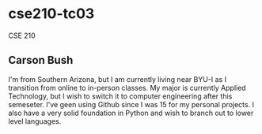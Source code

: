 # cse210-tc03
CSE 210

## Carson Bush
I'm from Southern Arizona, but I am currently living near BYU-I as I transition from online to in-person classes.
My major is currently Applied Technology, but I wish to switch it to computer engineering after this semeseter.
I've geen using Github since I was 15 for my personal projects.
I also have a very solid foundation in Python and wish to branch out to lower level languages.